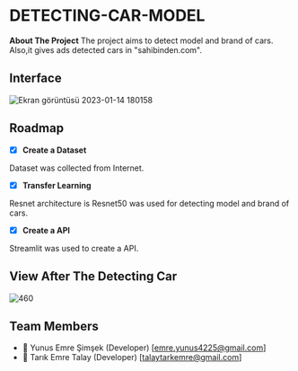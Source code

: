 # DETECTING-CAR-MODEL
**About The Project**
The project aims to detect model and brand of cars. Also,it gives ads detected cars in "sahibinden.com".
  
  
## Interface

![Ekran görüntüsü 2023-01-14 180158](https://user-images.githubusercontent.com/73656954/212478595-986ce1ed-7997-4bf7-95c5-29ba5ed70722.png)


## Roadmap
 - [x] **Create a Dataset**
 
  Dataset was collected from Internet.	
 - [x] **Transfer Learning** 
 
  Resnet architecture is Resnet50 was used for detecting model and brand of cars. 
 - [x] **Create a API**
 
  Streamlit was used to create a API.	
  
  ## View After The Detecting Car
  ![460](https://user-images.githubusercontent.com/73656954/212478543-4c777f99-7cf4-4a11-b7c4-d21326f21276.png)
  
  
## Team Members
- 🖤 Yunus Emre Şimşek (Developer) [emre.yunus4225@gmail.com]
- 🖤 Tarık Emre Talay (Developer) [talaytarkemre@gmail.com]
